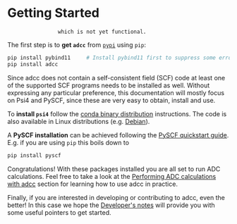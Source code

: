 # Getting Started

``` important:: This is the anticipated installation process,
                which is not yet functional.

```

The first step is to **get `adcc`** from [`pypi`](https://pypi.org) using `pip`:
```sh
pip install pybind11     # Install pybind11 first to suppress some error messages
pip install adcc
```

Since adcc does not contain a self-consistent field (SCF) code
at least one of the supported SCF programs needs to be installed as well.
Without expressing any particular preference,
this documentation will mostly focus on Psi4 and PySCF,
since these are very easy to obtain, install and use.

To **install `psi4`** follow the
[conda binary distribution](http://psicode.org/psi4manual/master/conda.html)
instructions. The code is also available in Linux
distributions (e.g. [Debian](https://packages.debian.org/stable/psi4)).

A **PySCF installation** can be achieved following the
[PySCF quickstart guide](https://pyscf.github.io/quickstart.html).
E.g. if you are using `pip` this boils down to
```sh
pip install pyscf
```

Congratulations! With these packages installed you are all set
to run ADC calculations.
Feel free to take a look at the
[Performing ADC calculations with adcc](calculations.md) section
for learning how to use adcc in practice.

Finally, if you are interested in developing or contributing
to adcc, even the better! In this case we hope
the [Developer's notes](developers.md) will provide
you with some useful pointers to get started.
